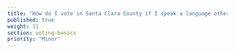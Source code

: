 ```yaml
---
title: "How do I vote in Santa Clara County if I speak a language other than English?"
published: true
weight: 11
section: voting-basics
priority: "Minor"
---
```


